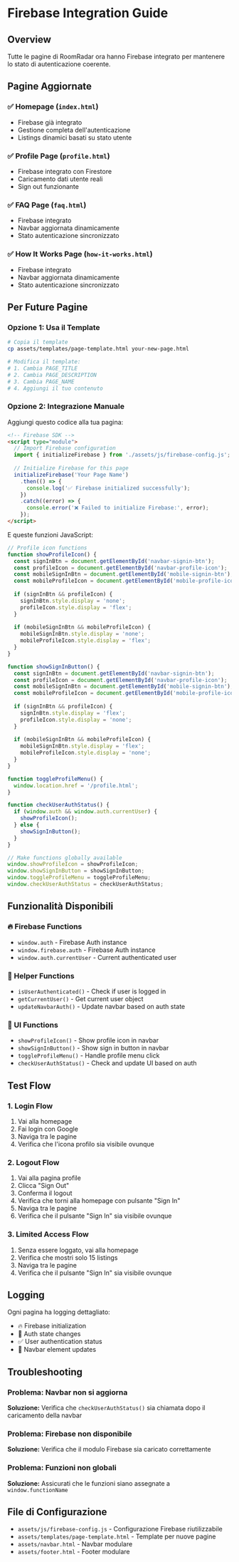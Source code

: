 # Firebase Integration Guide

## Overview
Tutte le pagine di RoomRadar ora hanno Firebase integrato per mantenere lo stato di autenticazione coerente.

## Pagine Aggiornate

### ✅ Homepage (`index.html`)
- Firebase già integrato
- Gestione completa dell'autenticazione
- Listings dinamici basati su stato utente

### ✅ Profile Page (`profile.html`)
- Firebase integrato con Firestore
- Caricamento dati utente reali
- Sign out funzionante

### ✅ FAQ Page (`faq.html`)
- Firebase integrato
- Navbar aggiornata dinamicamente
- Stato autenticazione sincronizzato

### ✅ How It Works Page (`how-it-works.html`)
- Firebase integrato
- Navbar aggiornata dinamicamente
- Stato autenticazione sincronizzato

## Per Future Pagine

### Opzione 1: Usa il Template
```bash
# Copia il template
cp assets/templates/page-template.html your-new-page.html

# Modifica il template:
# 1. Cambia PAGE_TITLE
# 2. Cambia PAGE_DESCRIPTION  
# 3. Cambia PAGE_NAME
# 4. Aggiungi il tuo contenuto
```

### Opzione 2: Integrazione Manuale
Aggiungi questo codice alla tua pagina:

```html
<!-- Firebase SDK -->
<script type="module">
  // Import Firebase configuration
  import { initializeFirebase } from './assets/js/firebase-config.js';
  
  // Initialize Firebase for this page
  initializeFirebase('Your Page Name')
    .then(() => {
      console.log('✅ Firebase initialized successfully');
    })
    .catch((error) => {
      console.error('❌ Failed to initialize Firebase:', error);
    });
</script>
```

E queste funzioni JavaScript:

```javascript
// Profile icon functions
function showProfileIcon() {
  const signInBtn = document.getElementById('navbar-signin-btn');
  const profileIcon = document.getElementById('navbar-profile-icon');
  const mobileSignInBtn = document.getElementById('mobile-signin-btn');
  const mobileProfileIcon = document.getElementById('mobile-profile-icon');
  
  if (signInBtn && profileIcon) {
    signInBtn.style.display = 'none';
    profileIcon.style.display = 'flex';
  }
  
  if (mobileSignInBtn && mobileProfileIcon) {
    mobileSignInBtn.style.display = 'none';
    mobileProfileIcon.style.display = 'flex';
  }
}

function showSignInButton() {
  const signInBtn = document.getElementById('navbar-signin-btn');
  const profileIcon = document.getElementById('navbar-profile-icon');
  const mobileSignInBtn = document.getElementById('mobile-signin-btn');
  const mobileProfileIcon = document.getElementById('mobile-profile-icon');
  
  if (signInBtn && profileIcon) {
    signInBtn.style.display = 'flex';
    profileIcon.style.display = 'none';
  }
  
  if (mobileSignInBtn && mobileProfileIcon) {
    mobileSignInBtn.style.display = 'flex';
    mobileProfileIcon.style.display = 'none';
  }
}

function toggleProfileMenu() {
  window.location.href = '/profile.html';
}

function checkUserAuthStatus() {
  if (window.auth && window.auth.currentUser) {
    showProfileIcon();
  } else {
    showSignInButton();
  }
}

// Make functions globally available
window.showProfileIcon = showProfileIcon;
window.showSignInButton = showSignInButton;
window.toggleProfileMenu = toggleProfileMenu;
window.checkUserAuthStatus = checkUserAuthStatus;
```

## Funzionalità Disponibili

### 🔥 Firebase Functions
- `window.auth` - Firebase Auth instance
- `window.firebase.auth` - Firebase Auth instance
- `window.auth.currentUser` - Current authenticated user

### 🎯 Helper Functions
- `isUserAuthenticated()` - Check if user is logged in
- `getCurrentUser()` - Get current user object
- `updateNavbarAuth()` - Update navbar based on auth state

### 🎨 UI Functions
- `showProfileIcon()` - Show profile icon in navbar
- `showSignInButton()` - Show sign in button in navbar
- `toggleProfileMenu()` - Handle profile menu click
- `checkUserAuthStatus()` - Check and update UI based on auth

## Test Flow

### 1. Login Flow
1. Vai alla homepage
2. Fai login con Google
3. Naviga tra le pagine
4. Verifica che l'icona profilo sia visibile ovunque

### 2. Logout Flow
1. Vai alla pagina profile
2. Clicca "Sign Out"
3. Conferma il logout
4. Verifica che torni alla homepage con pulsante "Sign In"
5. Naviga tra le pagine
6. Verifica che il pulsante "Sign In" sia visibile ovunque

### 3. Limited Access Flow
1. Senza essere loggato, vai alla homepage
2. Verifica che mostri solo 15 listings
3. Naviga tra le pagine
4. Verifica che il pulsante "Sign In" sia visibile ovunque

## Logging

Ogni pagina ha logging dettagliato:
- 🔥 Firebase initialization
- 🔄 Auth state changes
- ✅ User authentication status
- 📱 Navbar element updates

## Troubleshooting

### Problema: Navbar non si aggiorna
**Soluzione:** Verifica che `checkUserAuthStatus()` sia chiamata dopo il caricamento della navbar

### Problema: Firebase non disponibile
**Soluzione:** Verifica che il modulo Firebase sia caricato correttamente

### Problema: Funzioni non globali
**Soluzione:** Assicurati che le funzioni siano assegnate a `window.functionName`

## File di Configurazione

- `assets/js/firebase-config.js` - Configurazione Firebase riutilizzabile
- `assets/templates/page-template.html` - Template per nuove pagine
- `assets/navbar.html` - Navbar modulare
- `assets/footer.html` - Footer modulare

